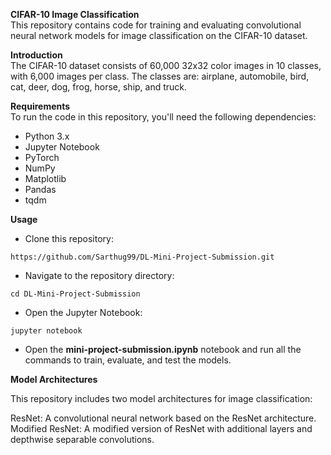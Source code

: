 **CIFAR-10 Image Classification**\
This repository contains code for training and evaluating convolutional neural network models for image classification on the CIFAR-10 dataset.

**Introduction**\
The CIFAR-10 dataset consists of 60,000 32x32 color images in 10 classes, with 6,000 images per class. The classes are: airplane, automobile, bird, cat, deer, dog, frog, horse, ship, and truck.

**Requirements**\
To run the code in this repository, you'll need the following dependencies:

* Python 3.x
* Jupyter Notebook
* PyTorch
* NumPy
* Matplotlib
* Pandas
* tqdm

**Usage**

* Clone this repository:
```
https://github.com/Sarthug99/DL-Mini-Project-Submission.git
```
* Navigate to the repository directory:
```
cd DL-Mini-Project-Submission
```
* Open the Jupyter Notebook:
```
jupyter notebook
```
* Open the __mini-project-submission.ipynb__ notebook and run all the commands to train, evaluate, and test the models.

**Model Architectures**

This repository includes two model architectures for image classification:

ResNet: A convolutional neural network based on the ResNet architecture.
Modified ResNet: A modified version of ResNet with additional layers and depthwise separable convolutions.

